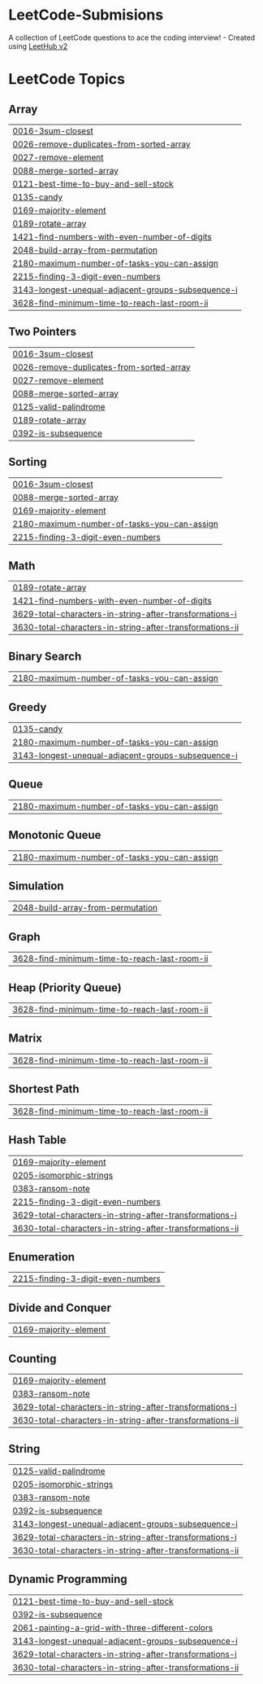 # LeetCode-Submisions
A collection of LeetCode questions to ace the coding interview! - Created using [LeetHub v2](https://github.com/arunbhardwaj/LeetHub-2.0)
<!---LeetCode Topics Start-->
# LeetCode Topics
## Array
|  |
| ------- |
| [0016-3sum-closest](https://github.com/EstiRubin/LeetCode-Submisions/tree/master/0016-3sum-closest) |
| [0026-remove-duplicates-from-sorted-array](https://github.com/EstiRubin/LeetCode-Submisions/tree/master/0026-remove-duplicates-from-sorted-array) |
| [0027-remove-element](https://github.com/EstiRubin/LeetCode-Submisions/tree/master/0027-remove-element) |
| [0088-merge-sorted-array](https://github.com/EstiRubin/LeetCode-Submisions/tree/master/0088-merge-sorted-array) |
| [0121-best-time-to-buy-and-sell-stock](https://github.com/EstiRubin/LeetCode-Submisions/tree/master/0121-best-time-to-buy-and-sell-stock) |
| [0135-candy](https://github.com/EstiRubin/LeetCode-Submisions/tree/master/0135-candy) |
| [0169-majority-element](https://github.com/EstiRubin/LeetCode-Submisions/tree/master/0169-majority-element) |
| [0189-rotate-array](https://github.com/EstiRubin/LeetCode-Submisions/tree/master/0189-rotate-array) |
| [1421-find-numbers-with-even-number-of-digits](https://github.com/EstiRubin/LeetCode-Submisions/tree/master/1421-find-numbers-with-even-number-of-digits) |
| [2048-build-array-from-permutation](https://github.com/EstiRubin/LeetCode-Submisions/tree/master/2048-build-array-from-permutation) |
| [2180-maximum-number-of-tasks-you-can-assign](https://github.com/EstiRubin/LeetCode-Submisions/tree/master/2180-maximum-number-of-tasks-you-can-assign) |
| [2215-finding-3-digit-even-numbers](https://github.com/EstiRubin/LeetCode-Submisions/tree/master/2215-finding-3-digit-even-numbers) |
| [3143-longest-unequal-adjacent-groups-subsequence-i](https://github.com/EstiRubin/LeetCode-Submisions/tree/master/3143-longest-unequal-adjacent-groups-subsequence-i) |
| [3628-find-minimum-time-to-reach-last-room-ii](https://github.com/EstiRubin/LeetCode-Submisions/tree/master/3628-find-minimum-time-to-reach-last-room-ii) |
## Two Pointers
|  |
| ------- |
| [0016-3sum-closest](https://github.com/EstiRubin/LeetCode-Submisions/tree/master/0016-3sum-closest) |
| [0026-remove-duplicates-from-sorted-array](https://github.com/EstiRubin/LeetCode-Submisions/tree/master/0026-remove-duplicates-from-sorted-array) |
| [0027-remove-element](https://github.com/EstiRubin/LeetCode-Submisions/tree/master/0027-remove-element) |
| [0088-merge-sorted-array](https://github.com/EstiRubin/LeetCode-Submisions/tree/master/0088-merge-sorted-array) |
| [0125-valid-palindrome](https://github.com/EstiRubin/LeetCode-Submisions/tree/master/0125-valid-palindrome) |
| [0189-rotate-array](https://github.com/EstiRubin/LeetCode-Submisions/tree/master/0189-rotate-array) |
| [0392-is-subsequence](https://github.com/EstiRubin/LeetCode-Submisions/tree/master/0392-is-subsequence) |
## Sorting
|  |
| ------- |
| [0016-3sum-closest](https://github.com/EstiRubin/LeetCode-Submisions/tree/master/0016-3sum-closest) |
| [0088-merge-sorted-array](https://github.com/EstiRubin/LeetCode-Submisions/tree/master/0088-merge-sorted-array) |
| [0169-majority-element](https://github.com/EstiRubin/LeetCode-Submisions/tree/master/0169-majority-element) |
| [2180-maximum-number-of-tasks-you-can-assign](https://github.com/EstiRubin/LeetCode-Submisions/tree/master/2180-maximum-number-of-tasks-you-can-assign) |
| [2215-finding-3-digit-even-numbers](https://github.com/EstiRubin/LeetCode-Submisions/tree/master/2215-finding-3-digit-even-numbers) |
## Math
|  |
| ------- |
| [0189-rotate-array](https://github.com/EstiRubin/LeetCode-Submisions/tree/master/0189-rotate-array) |
| [1421-find-numbers-with-even-number-of-digits](https://github.com/EstiRubin/LeetCode-Submisions/tree/master/1421-find-numbers-with-even-number-of-digits) |
| [3629-total-characters-in-string-after-transformations-i](https://github.com/EstiRubin/LeetCode-Submisions/tree/master/3629-total-characters-in-string-after-transformations-i) |
| [3630-total-characters-in-string-after-transformations-ii](https://github.com/EstiRubin/LeetCode-Submisions/tree/master/3630-total-characters-in-string-after-transformations-ii) |
## Binary Search
|  |
| ------- |
| [2180-maximum-number-of-tasks-you-can-assign](https://github.com/EstiRubin/LeetCode-Submisions/tree/master/2180-maximum-number-of-tasks-you-can-assign) |
## Greedy
|  |
| ------- |
| [0135-candy](https://github.com/EstiRubin/LeetCode-Submisions/tree/master/0135-candy) |
| [2180-maximum-number-of-tasks-you-can-assign](https://github.com/EstiRubin/LeetCode-Submisions/tree/master/2180-maximum-number-of-tasks-you-can-assign) |
| [3143-longest-unequal-adjacent-groups-subsequence-i](https://github.com/EstiRubin/LeetCode-Submisions/tree/master/3143-longest-unequal-adjacent-groups-subsequence-i) |
## Queue
|  |
| ------- |
| [2180-maximum-number-of-tasks-you-can-assign](https://github.com/EstiRubin/LeetCode-Submisions/tree/master/2180-maximum-number-of-tasks-you-can-assign) |
## Monotonic Queue
|  |
| ------- |
| [2180-maximum-number-of-tasks-you-can-assign](https://github.com/EstiRubin/LeetCode-Submisions/tree/master/2180-maximum-number-of-tasks-you-can-assign) |
## Simulation
|  |
| ------- |
| [2048-build-array-from-permutation](https://github.com/EstiRubin/LeetCode-Submisions/tree/master/2048-build-array-from-permutation) |
## Graph
|  |
| ------- |
| [3628-find-minimum-time-to-reach-last-room-ii](https://github.com/EstiRubin/LeetCode-Submisions/tree/master/3628-find-minimum-time-to-reach-last-room-ii) |
## Heap (Priority Queue)
|  |
| ------- |
| [3628-find-minimum-time-to-reach-last-room-ii](https://github.com/EstiRubin/LeetCode-Submisions/tree/master/3628-find-minimum-time-to-reach-last-room-ii) |
## Matrix
|  |
| ------- |
| [3628-find-minimum-time-to-reach-last-room-ii](https://github.com/EstiRubin/LeetCode-Submisions/tree/master/3628-find-minimum-time-to-reach-last-room-ii) |
## Shortest Path
|  |
| ------- |
| [3628-find-minimum-time-to-reach-last-room-ii](https://github.com/EstiRubin/LeetCode-Submisions/tree/master/3628-find-minimum-time-to-reach-last-room-ii) |
## Hash Table
|  |
| ------- |
| [0169-majority-element](https://github.com/EstiRubin/LeetCode-Submisions/tree/master/0169-majority-element) |
| [0205-isomorphic-strings](https://github.com/EstiRubin/LeetCode-Submisions/tree/master/0205-isomorphic-strings) |
| [0383-ransom-note](https://github.com/EstiRubin/LeetCode-Submisions/tree/master/0383-ransom-note) |
| [2215-finding-3-digit-even-numbers](https://github.com/EstiRubin/LeetCode-Submisions/tree/master/2215-finding-3-digit-even-numbers) |
| [3629-total-characters-in-string-after-transformations-i](https://github.com/EstiRubin/LeetCode-Submisions/tree/master/3629-total-characters-in-string-after-transformations-i) |
| [3630-total-characters-in-string-after-transformations-ii](https://github.com/EstiRubin/LeetCode-Submisions/tree/master/3630-total-characters-in-string-after-transformations-ii) |
## Enumeration
|  |
| ------- |
| [2215-finding-3-digit-even-numbers](https://github.com/EstiRubin/LeetCode-Submisions/tree/master/2215-finding-3-digit-even-numbers) |
## Divide and Conquer
|  |
| ------- |
| [0169-majority-element](https://github.com/EstiRubin/LeetCode-Submisions/tree/master/0169-majority-element) |
## Counting
|  |
| ------- |
| [0169-majority-element](https://github.com/EstiRubin/LeetCode-Submisions/tree/master/0169-majority-element) |
| [0383-ransom-note](https://github.com/EstiRubin/LeetCode-Submisions/tree/master/0383-ransom-note) |
| [3629-total-characters-in-string-after-transformations-i](https://github.com/EstiRubin/LeetCode-Submisions/tree/master/3629-total-characters-in-string-after-transformations-i) |
| [3630-total-characters-in-string-after-transformations-ii](https://github.com/EstiRubin/LeetCode-Submisions/tree/master/3630-total-characters-in-string-after-transformations-ii) |
## String
|  |
| ------- |
| [0125-valid-palindrome](https://github.com/EstiRubin/LeetCode-Submisions/tree/master/0125-valid-palindrome) |
| [0205-isomorphic-strings](https://github.com/EstiRubin/LeetCode-Submisions/tree/master/0205-isomorphic-strings) |
| [0383-ransom-note](https://github.com/EstiRubin/LeetCode-Submisions/tree/master/0383-ransom-note) |
| [0392-is-subsequence](https://github.com/EstiRubin/LeetCode-Submisions/tree/master/0392-is-subsequence) |
| [3143-longest-unequal-adjacent-groups-subsequence-i](https://github.com/EstiRubin/LeetCode-Submisions/tree/master/3143-longest-unequal-adjacent-groups-subsequence-i) |
| [3629-total-characters-in-string-after-transformations-i](https://github.com/EstiRubin/LeetCode-Submisions/tree/master/3629-total-characters-in-string-after-transformations-i) |
| [3630-total-characters-in-string-after-transformations-ii](https://github.com/EstiRubin/LeetCode-Submisions/tree/master/3630-total-characters-in-string-after-transformations-ii) |
## Dynamic Programming
|  |
| ------- |
| [0121-best-time-to-buy-and-sell-stock](https://github.com/EstiRubin/LeetCode-Submisions/tree/master/0121-best-time-to-buy-and-sell-stock) |
| [0392-is-subsequence](https://github.com/EstiRubin/LeetCode-Submisions/tree/master/0392-is-subsequence) |
| [2061-painting-a-grid-with-three-different-colors](https://github.com/EstiRubin/LeetCode-Submisions/tree/master/2061-painting-a-grid-with-three-different-colors) |
| [3143-longest-unequal-adjacent-groups-subsequence-i](https://github.com/EstiRubin/LeetCode-Submisions/tree/master/3143-longest-unequal-adjacent-groups-subsequence-i) |
| [3629-total-characters-in-string-after-transformations-i](https://github.com/EstiRubin/LeetCode-Submisions/tree/master/3629-total-characters-in-string-after-transformations-i) |
| [3630-total-characters-in-string-after-transformations-ii](https://github.com/EstiRubin/LeetCode-Submisions/tree/master/3630-total-characters-in-string-after-transformations-ii) |
<!---LeetCode Topics End-->
